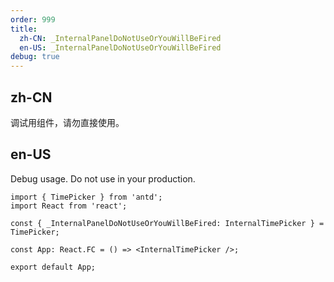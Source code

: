 ```yaml
---
order: 999
title:
  zh-CN: _InternalPanelDoNotUseOrYouWillBeFired
  en-US: _InternalPanelDoNotUseOrYouWillBeFired
debug: true
---
```


## zh-CN

调试用组件，请勿直接使用。

## en-US

Debug usage. Do not use in your production.

```tsx
import { TimePicker } from 'antd';
import React from 'react';

const { _InternalPanelDoNotUseOrYouWillBeFired: InternalTimePicker } = TimePicker;

const App: React.FC = () => <InternalTimePicker />;

export default App;
```
